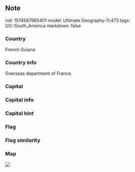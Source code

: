 ## Note
nid: 1574587965401
model: Ultimate Geography-7c473
tags: UG::South_America
markdown: false

### Country
French Guiana

### Country info
Overseas department of France.

### Capital


### Capital info


### Capital hint


### Flag


### Flag similarity


### Map
<img src="ug-map-french_guiana.png">
